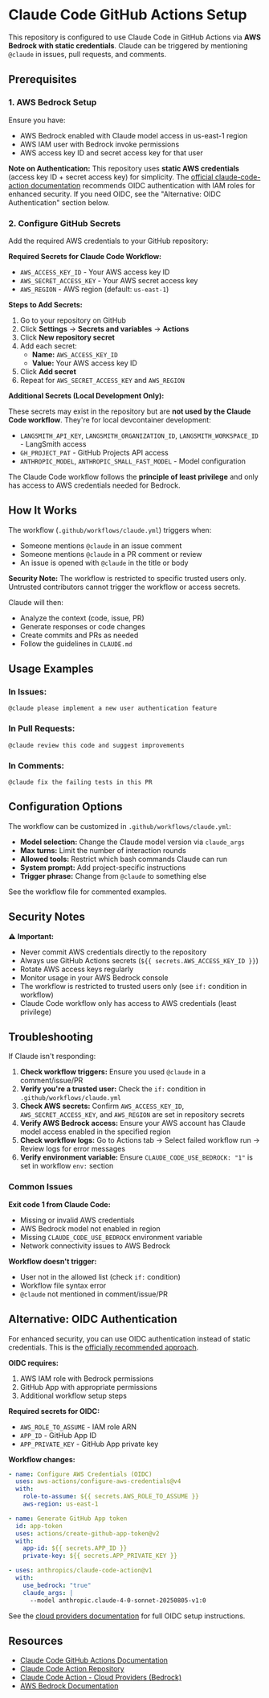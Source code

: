 # Claude Code GitHub Actions Setup

This repository is configured to use Claude Code in GitHub Actions via **AWS Bedrock with static credentials**. Claude can be triggered by mentioning `@claude` in issues, pull requests, and comments.

## Prerequisites

### 1. AWS Bedrock Setup

Ensure you have:
- AWS Bedrock enabled with Claude model access in us-east-1 region
- AWS IAM user with Bedrock invoke permissions
- AWS access key ID and secret access key for that user

**Note on Authentication:** This repository uses **static AWS credentials** (access key ID + secret access key) for simplicity. The [official claude-code-action documentation](https://github.com/anthropics/claude-code-action/blob/main/docs/cloud-providers.md) recommends OIDC authentication with IAM roles for enhanced security. If you need OIDC, see the "Alternative: OIDC Authentication" section below.

### 2. Configure GitHub Secrets

Add the required AWS credentials to your GitHub repository:

**Required Secrets for Claude Code Workflow:**
- `AWS_ACCESS_KEY_ID` - Your AWS access key ID
- `AWS_SECRET_ACCESS_KEY` - Your AWS secret access key
- `AWS_REGION` - AWS region (default: `us-east-1`)

**Steps to Add Secrets:**

1. Go to your repository on GitHub
2. Click **Settings** → **Secrets and variables** → **Actions**
3. Click **New repository secret**
4. Add each secret:
   - **Name:** `AWS_ACCESS_KEY_ID`
   - **Value:** Your AWS access key ID
5. Click **Add secret**
6. Repeat for `AWS_SECRET_ACCESS_KEY` and `AWS_REGION`

**Additional Secrets (Local Development Only):**

These secrets may exist in the repository but are **not used by the Claude Code workflow**. They're for local devcontainer development:
- `LANGSMITH_API_KEY`, `LANGSMITH_ORGANIZATION_ID`, `LANGSMITH_WORKSPACE_ID` - LangSmith access
- `GH_PROJECT_PAT` - GitHub Projects API access
- `ANTHROPIC_MODEL`, `ANTHROPIC_SMALL_FAST_MODEL` - Model configuration

The Claude Code workflow follows the **principle of least privilege** and only has access to AWS credentials needed for Bedrock.

## How It Works

The workflow (`.github/workflows/claude.yml`) triggers when:

- Someone mentions `@claude` in an issue comment
- Someone mentions `@claude` in a PR comment or review
- An issue is opened with `@claude` in the title or body

**Security Note:** The workflow is restricted to specific trusted users only. Untrusted contributors cannot trigger the workflow or access secrets.

Claude will then:
- Analyze the context (code, issue, PR)
- Generate responses or code changes
- Create commits and PRs as needed
- Follow the guidelines in `CLAUDE.md`

## Usage Examples

### In Issues:
```
@claude please implement a new user authentication feature
```

### In Pull Requests:
```
@claude review this code and suggest improvements
```

### In Comments:
```
@claude fix the failing tests in this PR
```

## Configuration Options

The workflow can be customized in `.github/workflows/claude.yml`:

- **Model selection:** Change the Claude model version via `claude_args`
- **Max turns:** Limit the number of interaction rounds
- **Allowed tools:** Restrict which bash commands Claude can run
- **System prompt:** Add project-specific instructions
- **Trigger phrase:** Change from `@claude` to something else

See the workflow file for commented examples.

## Security Notes

⚠️ **Important:**
- Never commit AWS credentials directly to the repository
- Always use GitHub Actions secrets (`${{ secrets.AWS_ACCESS_KEY_ID }}`)
- Rotate AWS access keys regularly
- Monitor usage in your AWS Bedrock console
- The workflow is restricted to trusted users only (see `if:` condition in workflow)
- Claude Code workflow only has access to AWS credentials (least privilege)

## Troubleshooting

If Claude isn't responding:

1. **Check workflow triggers:** Ensure you used `@claude` in a comment/issue/PR
2. **Verify you're a trusted user:** Check the `if:` condition in `.github/workflows/claude.yml`
3. **Check AWS secrets:** Confirm `AWS_ACCESS_KEY_ID`, `AWS_SECRET_ACCESS_KEY`, and `AWS_REGION` are set in repository secrets
4. **Verify AWS Bedrock access:** Ensure your AWS account has Claude model access enabled in the specified region
5. **Check workflow logs:** Go to Actions tab → Select failed workflow run → Review logs for error messages
6. **Verify environment variable:** Ensure `CLAUDE_CODE_USE_BEDROCK: "1"` is set in workflow `env:` section

### Common Issues

**Exit code 1 from Claude Code:**
- Missing or invalid AWS credentials
- AWS Bedrock model not enabled in region
- Missing `CLAUDE_CODE_USE_BEDROCK` environment variable
- Network connectivity issues to AWS Bedrock

**Workflow doesn't trigger:**
- User not in the allowed list (check `if:` condition)
- Workflow file syntax error
- `@claude` not mentioned in comment/issue/PR

## Alternative: OIDC Authentication

For enhanced security, you can use OIDC authentication instead of static credentials. This is the [officially recommended approach](https://github.com/anthropics/claude-code-action/blob/main/docs/cloud-providers.md).

**OIDC requires:**
1. AWS IAM role with Bedrock permissions
2. GitHub App with appropriate permissions
3. Additional workflow setup steps

**Required secrets for OIDC:**
- `AWS_ROLE_TO_ASSUME` - IAM role ARN
- `APP_ID` - GitHub App ID
- `APP_PRIVATE_KEY` - GitHub App private key

**Workflow changes:**
```yaml
- name: Configure AWS Credentials (OIDC)
  uses: aws-actions/configure-aws-credentials@v4
  with:
    role-to-assume: ${{ secrets.AWS_ROLE_TO_ASSUME }}
    aws-region: us-east-1

- name: Generate GitHub App token
  id: app-token
  uses: actions/create-github-app-token@v2
  with:
    app-id: ${{ secrets.APP_ID }}
    private-key: ${{ secrets.APP_PRIVATE_KEY }}

- uses: anthropics/claude-code-action@v1
  with:
    use_bedrock: "true"
    claude_args: |
      --model anthropic.claude-4-0-sonnet-20250805-v1:0
```

See the [cloud providers documentation](https://github.com/anthropics/claude-code-action/blob/main/docs/cloud-providers.md) for full OIDC setup instructions.

## Resources

- [Claude Code GitHub Actions Documentation](https://docs.claude.com/en/docs/claude-code/github-actions)
- [Claude Code Action Repository](https://github.com/anthropics/claude-code-action)
- [Claude Code Action - Cloud Providers (Bedrock)](https://github.com/anthropics/claude-code-action/blob/main/docs/cloud-providers.md)
- [AWS Bedrock Documentation](https://docs.aws.amazon.com/bedrock/)
